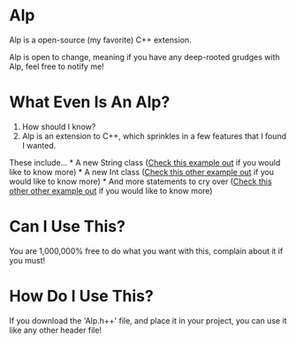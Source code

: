 # Alp

Alp is a open-source (my favorite) C++ extension.

Alp is open to change, meaning if you have any deep-rooted grudges with Alp, feel free
to notify me!

# What Even Is An Alp?

1. How should I know?
2. Alp is an extension to C++, which sprinkles in a few features that I found I wanted.

These include...
	* A new String class ([Check this example out](Examples/String.c++) if you would like to know more)
	* A new Int class ([Check this other example out](Examples/Int.c++) if you would like to know more)
	* And more statements to cry over ([Check this other other example out](Examples/Statements.c++) if you would like to know more)

# Can I Use This?

You are 1,000,000% free to do what you want with this, complain about it if you must!

# How Do I Use This?

If you download the 'Alp.h++' file, and place it in your project, you can use it like 
any other header file!